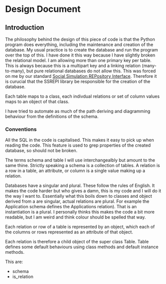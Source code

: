 # Design Document

## Introduction 

The philosophy behind the design of this piece of code is that the
Python program does everything, including the maintenance and
creation of the database. My usual practice is to create the
database and run the program over the top of this. I have done it
this way because I have slightly broken the relational model. I am
allowing more than one primary key per table. This is always
because this is a multipart key and a linking relation
(many-to-many), but pure relational databases do not allow this.
This was forced on me by our standard [Social Simulation
REPository
Interface](Metadata_schema_version_1.1.8_documentation.docx).
Therefore it is curucial that the SSREPI library be responsible
for the creation of the database.

Each table maps to a class, each indivdual relations or set of column values maps to an object of that class.

I have tried to automate as much of the path deriving and
diagramming behaviour from the definitions of the schema.

### Conventions

All the SQL in the code is capitalised. This makes it easy to pick up when
reading the code. This feature is used to grep properties of the created
database, so should not be broken. 

The terms schema and  table I will use interchangealbly but amount to the same
thine. Strictly speaking a schema is a collection of tables. A relation is a
row in a table, an attribute, or column is a single value making up a relation.

Databases have a singular and plural. These follow the rules of English. It
makes the code harder but who gives a damn, this is my code and I will do it the
way I want to. Essentially what this boils down to classes and object derived
from a are singular, actual relations are plural. For example the Application
schema defines the Applications relation). That is an instantiation is a
plural. I personally thinks this makes the code a bit more readable, but I am
weird and think colour should be spelled that way.
                                                                  
Each relation or row of a table is represented by an object, which each of the
columns or rows represented as an attribute of that object.

Each relation is therefore a child object of the super class Table. Table
defines some default behaviours using class methods and default instance
methods.

This are:

+ schema
+ is\_relation
